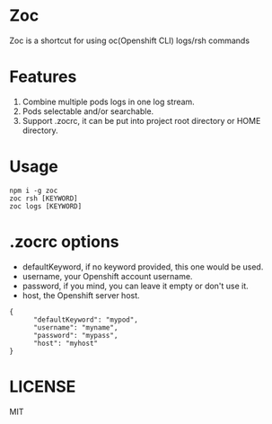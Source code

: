 # Zoc

Zoc is a shortcut for using oc(Openshift CLI) logs/rsh commands

# Features

1. Combine multiple pods logs in one log stream.
2. Pods selectable and/or searchable.
3. Support .zocrc, it can be put into project root directory or HOME directory.

# Usage

```
npm i -g zoc
zoc rsh [KEYWORD]
zoc logs [KEYWORD]
```

# .zocrc options

* defaultKeyword, if no keyword provided, this one would be used.
* username, your Openshift account username.
* password, if you mind, you can leave it empty or don't use it.
* host, the Openshift server host.

```
{
      "defaultKeyword": "mypod",
      "username": "myname",
      "password": "mypass",
      "host": "myhost"
}
```

# LICENSE

MIT
